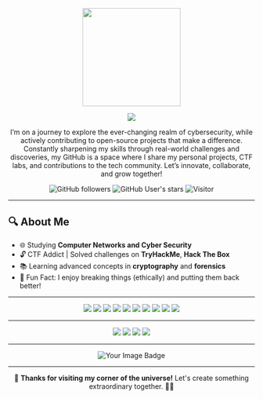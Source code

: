 <div align="center">

<img src = "https://github.com/7oSkaaa/7oSkaaa/blob/main/Images/about_me.gif?raw=true" width = 200px>

<p align="center">
  <a href="https://github.com/IsuruMadhushan">
    <img src="https://readme-typing-svg.herokuapp.com?font=Roboto&size=24&duration=3000&pause=1000&color=90EE90&background=FFFFFF00&center=true&vCenter=true&width=650&lines=Hello,+I'm+Isuru+Madhushan!;Cybersecurity+Enthusiast+%F0%9F%94%90;Open+Source+Lover+%E2%9C%A8;Always+Learning+%F0%9F%93%96;Welcome+to+my+GitHub+Profile!">
  </a>
</p>

<p>
    I’m on a journey to explore the ever-changing realm of cybersecurity, while actively contributing to open-source projects that make a difference. Constantly sharpening my skills through real-world challenges and discoveries, my GitHub is a space where I share my personal projects, CTF labs, and contributions to the tech community. Let’s innovate, collaborate, and grow together!
</p>

![GitHub followers](https://img.shields.io/github/followers/isuru-madhushan?style=social) 
![GitHub User's stars](https://img.shields.io/github/stars/isuru-madhushan?style=social) 
![Visitor](https://visitor-badge.laobi.icu/badge?page_id=isuru-madhushan.repoName)

</div>

---

## 🔍 About Me
- 🌐 Studying **Computer Networks and Cyber Security**
- 🔓 CTF Addict | Solved challenges on **TryHackMe**, **Hack The Box**
- 📚 Learning advanced concepts in **cryptography** and **forensics**
- 🎯 Fun Fact: I enjoy breaking things (ethically) and putting them back better!

---

<div align="center">

<span> 
  <img src="https://img.shields.io/badge/-Linux-FCC624?style=for-the-badge&logo=linux&logoColor=black">
  <img src="https://img.shields.io/badge/-Windows-0078D6?style=for-the-badge&logo=windows&logoColor=white">
  <img src="https://img.shields.io/badge/-Python-3776AB?style=for-the-badge&logo=python&logoColor=white">
  <img src="https://img.shields.io/badge/-PowerShell-5391FE?style=for-the-badge&logo=powershell&logoColor=white">
  <img src="https://img.shields.io/badge/HTML5-E34F26?style=for-the-badge&logo=html5&logoColor=white">
  <img src="https://img.shields.io/badge/CSS3-1572B6?style=for-the-badge&logo=css3&logoColor=white">
  <img src="https://img.shields.io/badge/JavaScript-F7DF1E?style=for-the-badge&logo=javascript&logoColor=black">
  <img src="https://img.shields.io/badge/Java-ED8B00?style=for-the-badge&logo=java&logoColor=white">
  <img src="https://img.shields.io/badge/C-00599C?style=for-the-badge&logo=c&logoColor=white">
  <img src="https://img.shields.io/badge/PHP-777BB4?style=for-the-badge&logo=php&logoColor=white">
</span>

</div>

---


<div align="center">
  
<a target="_blank" href=""><img src="https://img.shields.io/badge/-LinkedIn-0077B5?style=for-the-badge&logo=Linkedin&logoColor=white"></img></a>
<a target="_blank" href=""><img src="https://img.shields.io/badge/-Gmail-D14836?style=for-the-badge&logo=Gmail&logoColor=white"></img></a>
<a target="_blank" href=""><img src="https://img.shields.io/badge/-Medium-12100E?style=for-the-badge&logo=Medium&logoColor=white"></img></a>
<a target="_blank" href=""><img src="https://img.shields.io/badge/-Twitter-1DA1F2?style=for-the-badge&logo=Twitter&logoColor=white"></img></a>

</div>

--- 

<div align="center">
  
<img src="https://tryhackme-badges.s3.amazonaws.com/0xDarkX.png" alt="Your Image Badge" />

</div>

---

<div align="center">

🌟 **Thanks for visiting my corner of the universe!** Let's create something extraordinary together. 🚀✨

</div>
